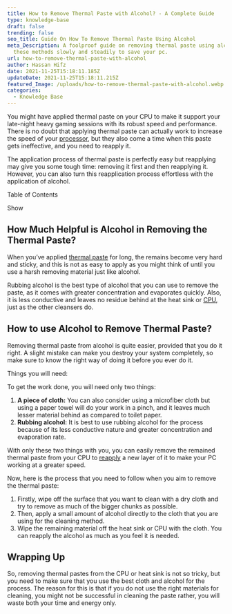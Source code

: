 ```yaml
---
title: How to Remove Thermal Paste with Alcohol? - A Complete Guide
type: knowledge-base
draft: false
trending: false
seo_title: Guide On How To Remove Thermal Paste Using Alcohol
meta_Description: A foolproof guide on removing thermal paste using alcohol. Use
  these methods slowly and steadily to save your pc.
url: how-to-remove-thermal-paste-with-alcohol
author: Hassan Hifz
date: 2021-11-25T15:18:11.185Z
updateDate: 2021-11-25T15:18:11.215Z
featured_Image: /uploads/how-to-remove-thermal-paste-with-alcohol.webp
categories:
  - Knowledge Base
---
```

You might have applied thermal paste on your CPU to make it support your late-night heavy gaming sessions with its robust speed and performance. There is no doubt that applying thermal paste can actually work to increase the speed of your [processor](https://technoclutch.com/best-red-and-black-motherboards/), but they also come a time when this paste gets ineffective, and you need to reapply it. 

The application process of thermal paste is perfectly easy but reapplying may give you some tough time: removing it first and then reapplying it. However, you can also turn this reapplication process effortless with the application of alcohol.

Table of Contents

Show

## How Much Helpful is Alcohol in Removing the Thermal Paste? 

When you’ve applied [thermal paste](https://technoclutch.com/best-thermal-paste-for-gpu/) for long, the remains become very hard and sticky, and this is not as easy to apply as you might think of until you use a harsh removing material just like alcohol.

Rubbing alcohol is the best type of alcohol that you can use to remove the paste, as it comes with greater concentration and evaporates quickly. Also, it is less conductive and leaves no residue behind at the heat sink or [CPU](https://technoclutch.com/best-motherboard-for-i7-4790k/), just as the other cleansers do. 

## How to use Alcohol to Remove Thermal Paste? 

Removing thermal paste from alcohol is quite easier, provided that you do it right. A slight mistake can make you destroy your system completely, so make sure to know the right way of doing it before you ever do it. 

Things you will need: 

To get the work done, you will need only two things: 

1. **A piece of cloth:** You can also consider using a microfiber cloth but using a paper towel will do your work in a pinch, and it leaves much lesser material behind as compared to toilet paper.  
2. **Rubbing alcohol:** It is best to use rubbing alcohol for the process because of its less conductive nature and greater concentration and evaporation rate. 

With only these two things with you, you can easily remove the remained thermal paste from your CPU to [reapply](https://technoclutch.com/how-often-to-change-thermal-paste/) a new layer of it to make your PC working at a greater speed. 

Now, here is the process that you need to follow when you aim to remove the thermal paste: 

1. Firstly, wipe off the surface that you want to clean with a dry cloth and try to remove as much of the bigger chunks as possible. 
2. Then, apply a small amount of alcohol directly to the cloth that you are using for the cleaning method. 
3. Wipe the remaining material off the heat sink or CPU with the cloth. You can reapply the alcohol as much as you feel it is needed.

## Wrapping Up 

So, removing thermal pastes from the CPU or heat sink is not so tricky, but you need to make sure that you use the best cloth and alcohol for the process. The reason for this is that if you do not use the right materials for cleaning, you might not be successful in cleaning the paste rather, you will waste both your time and energy only.